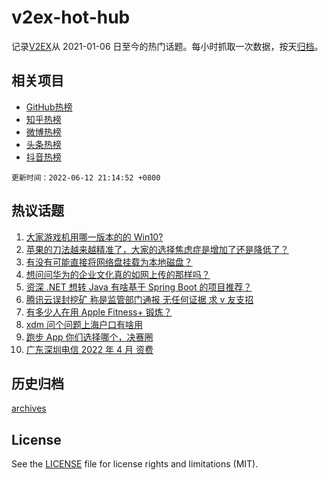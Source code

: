 # v2ex-hot-hub

 记录[V2EX](https://www.v2ex.com/)从 2021-01-06 日至今的热门话题。每小时抓取一次数据，按天[归档](archives)。
 
 ## 相关项目

- [GitHub热榜](https://github.com/snaildev/github-hot-hub)
- [知乎热榜](https://github.com/snaildev/zhihu-hot-hub)
- [微博热榜](https://github.com/snaildev/weibo-hot-hub)
- [头条热榜](https://github.com/snaildev/toutiao-hot-hub)
- [抖音热榜](https://github.com/snaildev/douyin-hot-hub)


 `更新时间：2022-06-12 21:14:52 +0800`

## 热议话题

1. [大家游戏机用哪一版本的的 Win10?](https://www.v2ex.com/t/859017)
1. [苹果的刀法越来越精准了，大家的选择焦虑症是增加了还是降低了？](https://www.v2ex.com/t/859055)
1. [有没有可能直接将网络盘挂载为本地磁盘？](https://www.v2ex.com/t/858981)
1. [想问问华为的企业文化真的如网上传的那样吗？](https://www.v2ex.com/t/859086)
1. [资深 .NET 想转 Java 有啥基于 Spring Boot 的项目推荐？](https://www.v2ex.com/t/858972)
1. [腾讯云误封挖矿 称是监管部门通报 无任何证据 求 v 友支招](https://www.v2ex.com/t/859088)
1. [有多少人在用 Apple Fitness+ 锻炼？](https://www.v2ex.com/t/859026)
1. [xdm 问个问题上海户口有啥用](https://www.v2ex.com/t/859060)
1. [跑步 App 你们选择哪个，决赛圈](https://www.v2ex.com/t/859020)
1. [广东深圳电信 2022 年 4 月 资费](https://www.v2ex.com/t/859014)

## 历史归档

[archives](archives)

## License

See the [LICENSE](LICENSE) file for license rights and limitations (MIT).
